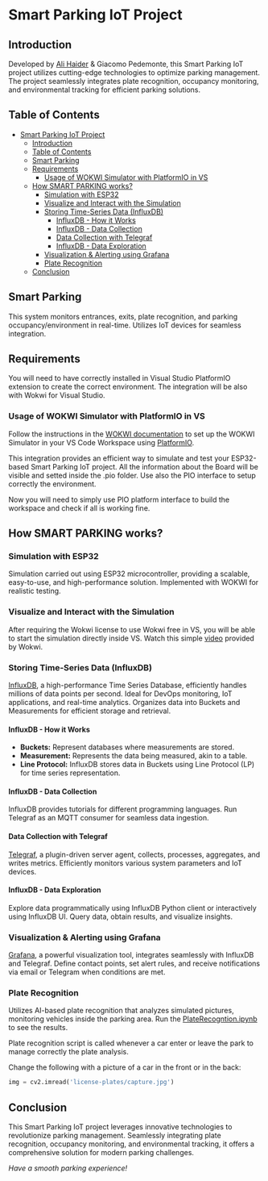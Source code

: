 # Smart Parking IoT Project

## Introduction
Developed by [Ali Haider](https://github.com/AliHaider-codes/AliHaider-codes) & Giacomo Pedemonte, this Smart Parking IoT project utilizes cutting-edge technologies to optimize parking management. The project seamlessly integrates plate recognition, occupancy monitoring, and environmental tracking for efficient parking solutions.

## Table of Contents
- [Smart Parking IoT Project](#smart-parking-iot-project)
  - [Introduction](#introduction)
  - [Table of Contents](#table-of-contents)
  - [Smart Parking](#smart-parking)
  - [Requirements](#requirements)
    - [Usage of WOKWI Simulator with PlatformIO in VS](#usage-of-wokwi-simulator-with-platformio-in-vs)
  - [How SMART PARKING works?](#how-smart-parking-works)
    - [Simulation with ESP32](#simulation-with-esp32)
    - [Visualize and Interact with the Simulation](#visualize-and-interact-with-the-simulation)
    - [Storing Time-Series Data (InfluxDB)](#storing-time-series-data-influxdb)
      - [InfluxDB - How it Works](#influxdb---how-it-works)
      - [InfluxDB - Data Collection](#influxdb---data-collection)
      - [Data Collection with Telegraf](#data-collection-with-telegraf)
      - [InfluxDB - Data Exploration](#influxdb---data-exploration)
    - [Visualization \& Alerting using Grafana](#visualization--alerting-using-grafana)
    - [Plate Recognition](#plate-recognition)
  - [Conclusion](#conclusion)

## Smart Parking
This system monitors entrances, exits, plate recognition, and parking occupancy/environment in real-time. Utilizes IoT devices for seamless integration.

## Requirements
You will need to have correctly installed in Visual Studio PlatformIO extension to create the correct environment. The integration will be also with Wokwi for Visual Studio.

### Usage of WOKWI Simulator with PlatformIO in VS
Follow the instructions in the [WOKWI documentation](https://docs.wokwi.com/vscode/getting-started) to set up the WOKWI Simulator in your VS Code Workspace using [PlatformIO](https://platformio.org/install/ide?install=vscode).

This integration provides an efficient way to simulate and test your ESP32-based Smart Parking IoT project. All the information about the Board will be visible and setted inside the .pio folder. Use also the PIO interface to setup correctly the environment.

Now you will need to simply use PIO platform interface to build the workspace and check if all is working fine.

## How SMART PARKING works?

### Simulation with ESP32
Simulation carried out using ESP32 microcontroller, providing a scalable, easy-to-use, and high-performance solution. Implemented with WOKWI for realistic testing. 

### Visualize and Interact with the Simulation

After requiring the Wokwi license to use Wokwi free in VS, you will be able to start the simulation directly inside VS. Watch this simple [video](https://wokwi.github.io/video-assets/vscode/wokwi-vscode-1s.mp4) provided by Wokwi.

### Storing Time-Series Data (InfluxDB)
[InfluxDB](https://www.influxdata.com/), a high-performance Time Series Database, efficiently handles millions of data points per second. Ideal for DevOps monitoring, IoT applications, and real-time analytics. Organizes data into Buckets and Measurements for efficient storage and retrieval.

#### InfluxDB - How it Works
- **Buckets:** Represent databases where measurements are stored.
- **Measurement:** Represents the data being measured, akin to a table.
- **Line Protocol:** InfluxDB stores data in Buckets using Line Protocol (LP) for time series representation.

#### InfluxDB - Data Collection
InfluxDB provides tutorials for different programming languages. Run Telegraf as an MQTT consumer for seamless data ingestion.

#### Data Collection with Telegraf
[Telegraf](https://www.influxdata.com/time-series-platform/telegraf/), a plugin-driven server agent, collects, processes, aggregates, and writes metrics. Efficiently monitors various system parameters and IoT devices.

#### InfluxDB - Data Exploration
Explore data programmatically using InfluxDB Python client or interactively using InfluxDB UI. Query data, obtain results, and visualize insights.

### Visualization & Alerting using Grafana
[Grafana](https://grafana.com/), a powerful visualization tool, integrates seamlessly with InfluxDB and Telegraf. Define contact points, set alert rules, and receive notifications via email or Telegram when conditions are met.

### Plate Recognition
Utilizes AI-based plate recognition that analyzes simulated pictures, monitoring vehicles inside the parking area. Run the [PlateRecogntion.ipynb](https://github.com/PedemonteGiacomo/SmartParking/blob/main/PlateRecognition.ipynb) to see the results.

Plate recognition script is called whenever a car enter or leave the park to manage correctly the plate analysis.

Change the following with a picture of a car in the front or in the back:

```py
img = cv2.imread('license-plates/capture.jpg')
```

## Conclusion
This Smart Parking IoT project leverages innovative technologies to revolutionize parking management. Seamlessly integrating plate recognition, occupancy monitoring, and environmental tracking, it offers a comprehensive solution for modern parking challenges. 

*Have a smooth parking experience!*
